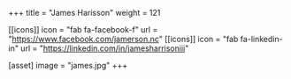 +++
title = "James Harisson"
weight = 121

[[icons]]
  icon = "fab fa-facebook-f"
  url = "https://www.facebook.com/jamerson.nc"
[[icons]]
  icon = "fab fa-linkedin-in"
  url = "https://linkedin.com/in/jamesharrisoniii"

[asset]
  image = "james.jpg"
+++
